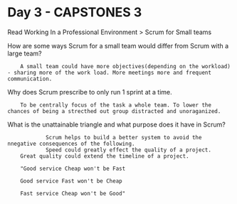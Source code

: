 # Day 3 - CAPSTONES 3

Read Working In a Professional Environment > Scrum for Small teams

How are some ways Scrum for a small team
would differ from Scrum with a large team?

        A small team could have more objectives(depending on the workload) - sharing more of the work load. More meetings more and frequent communication.

Why does Scrum prescribe to only run 1 sprint at a time.

        To be centrally focus of the task a whole team. To lower the chances of being a strecthed out group distracted and unoraganized.

What is the unattainable triangle and what purpose does it have in Scrum?

                Scrum helps to build a better system to avoid the nnegative consequences of the following.
                Speed could greatly effect the quality of a project.
        Great quality could extend the timeline of a project.

        "Good service Cheap won't be Fast

        Good service Fast won't be Cheap

        Fast service Cheap won't be Good"
